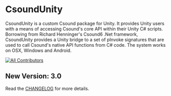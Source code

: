 # CsoundUnity


CsoundUnity is a custom Csound package for Unity. It provides Unity users with a means of accessing Csound's core API within their Unity C# scripts. Borrowing from Richard Henninger's Csound6 .Net framework, CsoundUnity provides a Unity bridge to a set of pInvoke signatures that are used to call Csound's native API functions from C# code. The system works on OSX, Windows and Android. 


<!-- ALL-CONTRIBUTORS-BADGE:START - Do not remove or modify this section -->
[![All Contributors](https://img.shields.io/badge/all_contributors-4-orange.svg?style=flat-square)](#contributors-)
<!-- ALL-CONTRIBUTORS-BADGE:END -->

## New Version: 3.0 ##

Read the [CHANGELOG](https://github.com/rorywalsh/CsoundUnity/blob/develop/CHANGELOG.md) for more details.  

